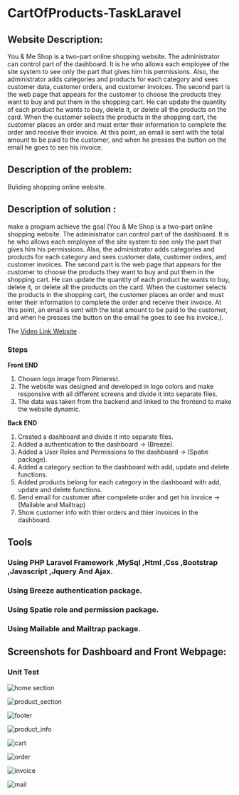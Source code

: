 # **CartOfProducts-TaskLaravel**


##  **Website Description:**
You & Me Shop is a two-part online shopping website. The administrator can control part of the dashboard. It is he who allows each employee of the site system to see only the part that gives him his permissions. Also, the administrator adds categories and products for each category and sees customer data, customer orders, and customer invoices. The second part is the web page that appears for the customer to choose the products they want to buy and put them in the shopping cart. He can update the quantity of each product he wants to buy, delete it, or delete all the products on the card. When the customer selects the products in the shopping cart, the customer places an order and must enter their information to complete the order and receive their invoice. At this point, an email is sent with the total amount to be paid to the customer, and when he presses the button on the email he goes to see his invoice.


 ## **Description of the problem:** 
 Buliding shopping online website.


##  **Description of solution :**
make a program achieve the goal (You & Me Shop is a two-part online shopping website. The administrator can control part of the dashboard. It is he who allows each employee of the site system to see only the part that gives him his permissions. Also, the administrator adds categories and products for each category and sees customer data, customer orders, and customer invoices. The second part is the web page that appears for the customer to choose the products they want to buy and put them in the shopping cart. He can update the quantity of each product he wants to buy, delete it, or delete all the products on the card. When the customer selects the products in the shopping cart, the customer places an order and must enter their information to complete the order and receive their invoice. At this point, an email is sent with the total amount to be paid to the customer, and when he presses the button on the email he goes to see his invoice.).

 The [Video Link Website](https://youtu.be/zP3WD_blHEk) .
 
 ### Steps
 **Front END**
 1) Chosen logo image from Pinterest.
 2) The website was designed and developed in logo colors and make responsive with all different screens and divide it into separate files.
 3) The data was taken from the backend and linked to the frontend to make the website dynamic.

 **Back END**
 1) Created a dashboard and divide it into separate files.
 2) Added a authentication  to the dashboard -> (Breeze).
 3) Added a User Roles and Permissions to the dashboard -> (Spatie package).
 4) Added a category section to the dashboard with add, update and delete functions.
 5) Added products belong for each category in the dashboard with add, update and delete functions.
 6) Send email for customer after compelete order and get his invoice -> (Mailable and Mailtrap)
 6) Show customer info with thier orders and thier invoices in the dashboard.

## Tools
### Using PHP Laravel Framework ,MySql ,Html ,Css ,Bootstrap ,Javascript ,Jquery And Ajax.
### Using Breeze authentication package.
### Using Spatie role and permission package.
### Using Mailable and Mailtrap package.

## **Screenshots for Dashboard and Front Webpage:**
### **Unit Test**


![home section](https://user-images.githubusercontent.com/57074801/232200621-a1197c0b-793b-4e5f-bd2e-4474eb0d5a2e.png)

![product_section](https://user-images.githubusercontent.com/57074801/232200685-f1d2cd98-b203-4485-bca3-a2e78f40dd3e.png)

![footer](https://user-images.githubusercontent.com/57074801/232200722-868dc60a-3a0a-49d5-8d16-7a26ac488077.png)

![product_info](https://user-images.githubusercontent.com/57074801/232200756-3d7d3994-d8e6-4dfa-b564-b43bf64bef92.png)

![cart](https://user-images.githubusercontent.com/57074801/232200767-825679cf-5b6a-4fe0-8ba0-26c2e1952ed5.png)

![order](https://user-images.githubusercontent.com/57074801/232200784-9ac723a2-f0b5-46d9-be85-5074c54135c1.png)

![invoice](https://user-images.githubusercontent.com/57074801/232200791-f3afebb6-7241-4b0f-a4b8-6a2b417bca36.png)

![mail](https://user-images.githubusercontent.com/57074801/232200797-81de5f52-e6ef-4ce1-a47f-128f4d4e03d9.png)
